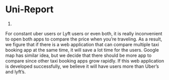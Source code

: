 # Uni-Report

1.
For constant uber users or Lyft users or even both, it is really inconvenient to open both apps to compare the price when you’re traveling. As a result, we figure that if there is a web application that can compare multiple taxi booking app at the same time, it will save a lot time for the users. Google map has similar idea, but we decide that there should be more app to compare since other taxi booking apps grow rapidly. If this web application is developed successfully, we believe it will have users more than Uber’s and lyft’s.  
